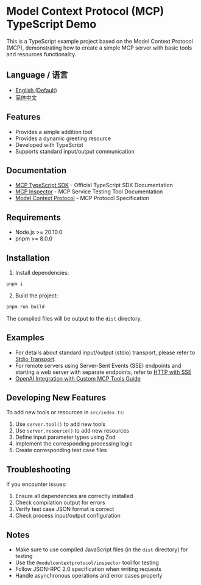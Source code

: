 # Model Context Protocol (MCP) TypeScript Demo

This is a TypeScript example project based on the Model Context Protocol (MCP), demonstrating how to create a simple MCP server with basic tools and resources functionality.

## Language / 语言
- [English (Default)](#english)
- [简体中文](#简体中文)


## Features

- Provides a simple addition tool
- Provides a dynamic greeting resource
- Developed with TypeScript
- Supports standard input/output communication

## Documentation

- [MCP TypeScript SDK](https://github.com/modelcontextprotocol/typescript-sdk) - Official TypeScript SDK Documentation
- [MCP Inspector](https://github.com/modelcontextprotocol/inspector) - MCP Service Testing Tool Documentation
- [Model Context Protocol](https://modelcontextprotocol.io/) - MCP Protocol Specification

## Requirements

- Node.js >= 20.10.0
- pnpm >= 8.0.0

## Installation

1. Install dependencies:

```bash
pnpm i
```

2. Build the project:

```bash
pnpm run build
```

The compiled files will be output to the `dist` directory.

## Examples

* For details about standard input/output (stdio) transport, please refer to [Stdio Transport](stdio.md).
* For remote servers using Server-Sent Events (SSE) endpoints and starting a web server with separate endpoints, refer to [HTTP with SSE](sse.md)
* [OpenAI Integration with Custom MCP Tools Guide](openai_call.md)

## Developing New Features

To add new tools or resources in `src/index.ts`:

1. Use `server.tool()` to add new tools
2. Use `server.resource()` to add new resources
3. Define input parameter types using Zod
4. Implement the corresponding processing logic
5. Create corresponding test case files

## Troubleshooting

If you encounter issues:

1. Ensure all dependencies are correctly installed
2. Check compilation output for errors
3. Verify test case JSON format is correct
4. Check process input/output configuration

## Notes

- Make sure to use compiled JavaScript files (in the `dist` directory) for testing
- Use the `@modelcontextprotocol/inspector` tool for testing
- Follow JSON-RPC 2.0 specification when writing requests
- Handle asynchronous operations and error cases properly